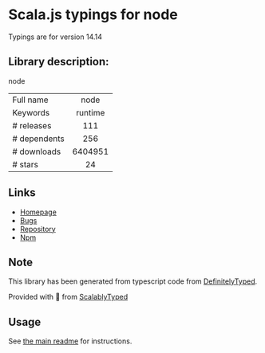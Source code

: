 
# Scala.js typings for node

Typings are for version 14.14

## Library description:
node

|                    |                 |
| ------------------ | :-------------: |
| Full name          | node |
| Keywords           | runtime |
| # releases         | 111 |
| # dependents       | 256 |
| # downloads        | 6404951 |
| # stars            | 24 |

## Links
- [Homepage](https://github.com/aredridel/node-bin-gen#readme)
- [Bugs](https://github.com/aredridel/node-bin-gen/issues)
- [Repository](https://github.com/aredridel/node-bin-gen)
- [Npm](https://www.npmjs.com/package/node)
    


## Note
This library has been generated from typescript code from [DefinitelyTyped](https://definitelytyped.org).

Provided with :purple_heart: from [ScalablyTyped](https://github.com/oyvindberg/ScalablyTyped)

## Usage
See [the main readme](../../readme.md) for instructions.


